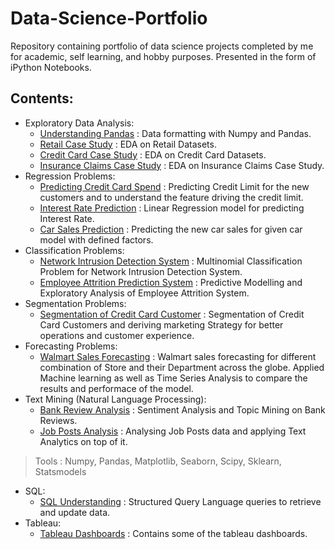# Data-Science-Portfolio
Repository containing portfolio of data science projects completed by me for academic, self learning, and hobby purposes. Presented in the form of iPython Notebooks.
## Contents:
- Exploratory Data Analysis:
  - [Understanding Pandas](https://github.com/aryangupta309/Data-Science-Portfolio/tree/main/1.%20Pandas%20Basics%20Exercises) : Data formatting with Numpy and Pandas.
  - [Retail Case Study](https://github.com/aryangupta309/Data-Science-Portfolio/tree/main/3.%20Pandas%20Case%20Study%201%20-%20Retail%20Case%20Study) : EDA on Retail Datasets.
  - [Credit Card Case Study](https://github.com/aryangupta309/Data-Science-Portfolio/tree/main/4.%20Pandas%20Case%20Study%202%20-%20Credit%20Card%20Case%20Study) : EDA on Credit Card Datasets.
  - [Insurance Claims Case Study](https://github.com/aryangupta309/Data-Science-Portfolio/tree/main/5.%20Pandas%20Case%20Study%203%20-%20Insurance%20Claims%20Case%20Study) : EDA on Insurance Claims Case Study.
- Regression Problems:
  - [Predicting Credit Card Spend](https://github.com/aryangupta309/Data-Science-Portfolio/tree/main/Predicting%20Credit%20Card%20Spend%20%26%20Identifying%20Key%20Drivers) : Predicting Credit Limit for the new customers and to understand the feature driving the credit limit.
  - [Interest Rate Prediction](https://github.com/aryangupta309/Data-Science-Portfolio/tree/main/Interest%20Rate%20Prediction) : Linear Regression model for predicting Interest Rate.
  - [Car Sales Prediction](https://github.com/aryangupta309/Data-Science-Portfolio/tree/main/Car%20Sales%20Prediction) : Predicting the new car sales for given car model with defined factors.
- Classification Problems:
  - [Network Intrusion Detection System](https://github.com/aryangupta309/Data-Science-Portfolio/tree/main/Network%20Intrusion%20Detection%20System) : Multinomial Classification Problem for Network Intrusion Detection System.
  - [Employee Attrition Prediction System](https://github.com/aryangupta309/Data-Science-Portfolio/tree/main/HR%20Analytics%20-%20Predicting%20Employee%20Attrition) : Predictive Modelling and Exploratory Analysis of Employee Attrition System.
- Segmentation Problems:
  - [Segmentation of Credit Card Customer](https://github.com/aryangupta309/Data-Science-Portfolio/tree/main/Segmentation%20of%20Credit%20Card%20Customers) : Segmentation of Credit Card Customers and deriving marketing Strategy for better operations and customer experience.
- Forecasting Problems:
  - [Walmart Sales Forecasting](https://github.com/aryangupta309/Data-Science-Portfolio/tree/main/Walmart%20Store%20Sales%20Forecasting) : Walmart sales forecasting for different combination of Store and their Department across the globe. Applied Machine learning as well as Time Series Analysis to compare the results and performace of the model.
- Text Mining (Natural Language Processing):
  - [Bank Review Analysis](https://github.com/aryangupta309/Data-Science-Portfolio/tree/main/Bank%20Reviews-Complaints%20Analysis) : Sentiment Analysis and Topic Mining on Bank Reviews.
  - [Job Posts Analysis](https://github.com/aryangupta309/Data-Science-Portfolio/tree/main/Analyzing%20online%20Job%20Postings) : Analysing Job Posts data and applying Text Analytics on top of it.
> Tools : Numpy, Pandas, Matplotlib, Seaborn, Scipy, Sklearn, Statsmodels
- SQL:
  - [SQL Understanding](https://github.com/aryangupta309/Data-Science-Portfolio/tree/main/Sql) : Structured Query Language queries to retrieve and update data.
- Tableau:
  - [Tableau Dashboards](https://github.com/aryangupta309/Data-Science-Portfolio/tree/main/Tableau) : Contains some of the tableau dashboards.

